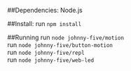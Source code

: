 ##Dependencies:
Node.js

##Install:
run `npm install`

##Running
run `node johnny-five/motion`  
run `node johnny-five/button-motion`  
run `node johnny-five/repl`  
run `node johnny-five/web-led`  
